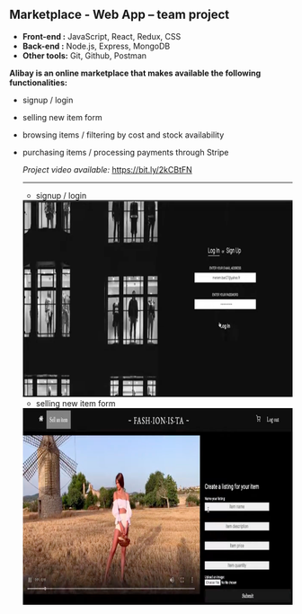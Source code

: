 **Marketplace - Web App – team project**
---
- **Front-end :** JavaScript, React, Redux, CSS
- **Back-end :** Node.js, Express, MongoDB
- **Other tools:** Git, Github, Postman

**Alibay is an online marketplace that makes available the following functionalities:**

- signup / login
- selling new item form
- browsing items / filtering by cost and stock availability
- purchasing items / processing payments through Stripe

  *Project video available:* https://bit.ly/2kCBtFN
  
  ---
  - signup / login
  <img src="./images/alibay-signup-login.png" height="350px" width="600px">
  
  - selling new item form
   <img src="./images/alibay-selling-new-item.png" height="350px" width="600px">
